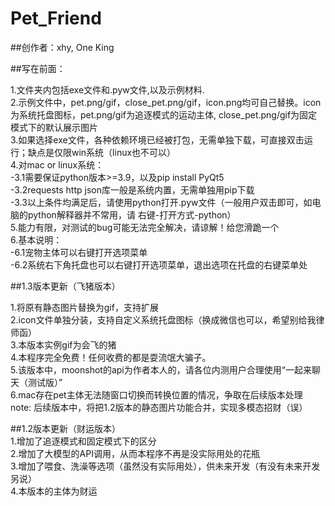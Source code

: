 # Pet_Friend

##创作者：xhy, One King

##写在前面：

1.文件夹内包括exe文件和.pyw文件,以及示例材料.  
2.示例文件中，pet.png/gif，close_pet.png/gif，icon.png均可自己替换。icon为系统托盘图标，pet.png/gif为追逐模式的运动主体, close_pet.png/gif为固定模式下的默认展示图片  
3.如果选择exe文件，各种依赖环境已经被打包，无需单独下载，可直接双击运行；缺点是仅限win系统（linux也不可以）  
4.对mac or linux系统：  
	-3.1需要保证python版本>=3.9，以及pip install PyQt5  
	-3.2requests http json库一般是系统内置，无需单独用pip下载  
	-3.3以上条件均满足后，请使用python打开.pyw文件（一般用户双击即可，如电脑的python解释器并不常用，请 右键-打开方式-python）  
5.能力有限，对测试的bug可能无法完全解决，请谅解！给您滑跪一个  
6.基本说明：  
	-6.1宠物主体可以右键打开选项菜单  
	-6.2系统右下角托盘也可以右键打开选项菜单，退出选项在托盘的右键菜单处  


##1.3版本更新（飞猪版本）  

1.将原有静态图片替换为gif，支持扩展  
2.icon文件单独分装，支持自定义系统托盘图标（换成微信也可以，希望别给我律师函）  
3.本版本实例gif为会飞的猪  
4.本程序完全免费！任何收费的都是耍流氓大骗子。  
5.该版本中，moonshot的api为作者本人的，请各位内测用户合理使用“一起来聊天（测试版）”  
6.mac存在pet主体无法随窗口切换而转换位置的情况，争取在后续版本处理  
note: 后续版本中，将把1.2版本的静态图片功能合并，实现多模态招财（误）  


##1.2版本更新（财运版本）  
1.增加了追逐模式和固定模式下的区分  
2.增加了大模型的API调用，从而本程序不再是没实际用处的花瓶  
3.增加了喂食、洗澡等选项（虽然没有实际用处），供未来开发（有没有未来开发另说）  
4.本版本的主体为财运  
